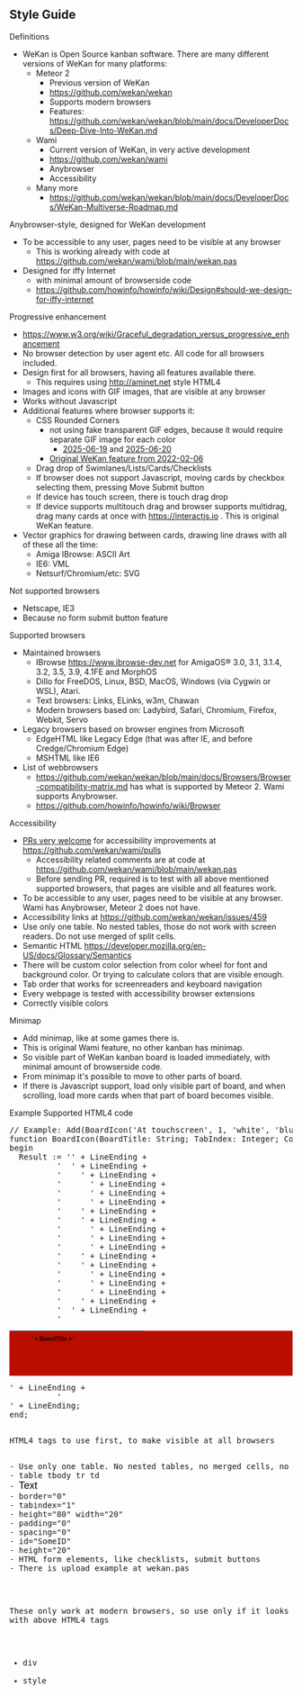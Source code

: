 ## Style Guide

Definitions

- WeKan is Open Source kanban software. There are many different versions of WeKan for many platforms:
  - Meteor 2
    - Previous version of WeKan
    - https://github.com/wekan/wekan
    - Supports modern browsers
    - Features: https://github.com/wekan/wekan/blob/main/docs/DeveloperDocs/Deep-Dive-Into-WeKan.md
  - Wami
    - Current version of WeKan, in very active development
    - https://github.com/wekan/wami
    - Anybrowser
    - Accessibility
  - Many more
    - https://github.com/wekan/wekan/blob/main/docs/DeveloperDocs/WeKan-Multiverse-Roadmap.md

Anybrowser-style, designed for WeKan development

- To be accessible to any user, pages need to be visible at any browser
  - This is working already with code at https://github.com/wekan/wami/blob/main/wekan.pas
- Designed for iffy Internet
  - with minimal amount of browserside code
  - https://github.com/howinfo/howinfo/wiki/Design#should-we-design-for-iffy-internet

Progressive enhancement

  - https://www.w3.org/wiki/Graceful_degradation_versus_progressive_enhancement
  - No browser detection by user agent etc. All code for all browsers included.
  - Design first for all browsers, having all features available there.
    - This requires using http://aminet.net style HTML4
  - Images and icons with GIF images, that are visible at any browser
  - Works without Javascript
  - Additional features where browser supports it:
    - CSS Rounded Corners
      - not using fake transparent GIF edges, because it would require separate GIF image for each color
        - [2025-06-19](https://github.com/wekan/wami/commit/60a6d583#diff-55eb6b0b766ec41c008ef615b2f1d3e24ba16b8c8ba549a84c5e73e2ab54344bR15-R17) and [2025-06-20](https://github.com/wekan/wami/commit/31ba33b37ab4b867fd2e344bf5ad004085745cb4)
      - [Original WeKan feature from 2022-02-06](https://github.com/wekan/wekan/issues/4326)
    - Drag drop of Swimlanes/Lists/Cards/Checklists
    - If browser does not support Javascript, moving cards by checkbox selecting them, pressing Move Submit button
    - If device has touch screen, there is touch drag drop
    - If device supports multitouch drag and browser supports multidrag, drag many cards at once with https://interactjs.io . This is original WeKan feature.
  - Vector graphics for drawing between cards, drawing line draws with all of these all the time:
    - Amiga IBrowse: ASCII Art
    - IE6: VML
    - Netsurf/Chromium/etc: SVG

Not supported browsers

- Netscape, IE3
- Because no form submit button feature

Supported browsers

- Maintained browsers
  - IBrowse https://www.ibrowse-dev.net for AmigaOS® 3.0, 3.1, 3.1.4, 3.2, 3.5, 3.9, 4.1FE and MorphOS
  - Dillo for FreeDOS, Linux, BSD, MacOS, Windows (via Cygwin or WSL), Atari.
  - Text browsers: Links, ELinks, w3m, Chawan
  - Modern browsers based on: Ladybird, Safari, Chromium, Firefox, Webkit, Servo
- Legacy browsers based on browser engines from Microsoft
  - EdgeHTML like Legacy Edge (that was after IE, and before Credge/Chromium Edge)
  - MSHTML like IE6
- List of webbrowsers
  - https://github.com/wekan/wekan/blob/main/docs/Browsers/Browser-compatibility-matrix.md has what is supported by Meteor 2. Wami supports Anybrowser.
  - https://github.com/howinfo/howinfo/wiki/Browser

Accessibility

- [PRs very welcome](MakingPullRequest.md) for accessibility improvements at https://github.com/wekan/wami/pulls
  - Accessibility related comments are at code at https://github.com/wekan/wami/blob/main/wekan.pas
  - Before sending PR, required is to test with all above mentioned supported browsers, that pages are visible and all features work.
- To be accessible to any user, pages need to be visible at any browser. Wami has Anybrowser, Meteor 2 does not have.
- Accessibility links at https://github.com/wekan/wekan/issues/459
- Use only one table. No nested tables, those do not work with screen readers. Do not use merged of split cells.
- Semantic HTML https://developer.mozilla.org/en-US/docs/Glossary/Semantics
- There will be custom color selection from color wheel for font and background color. Or trying to calculate colors that are visible enough.
- Tab order that works for screenreaders and keyboard navigation
- Every webpage is tested with accessibility browser extensions
- Correctly visible colors

Minimap

- Add minimap, like at some games there is.
- This is original Wami feature, no other kanban has minimap.
- So visible part of WeKan kanban board is loaded immediately, with minimal amount of browserside code.
- From minimap it's possible to move to other parts of board.
- If there is Javascript support, load only visible part of board, and when scrolling, load more cards when that part of board becomes visible.

Example Supported HTML4 code

<pre>
// Example: Add(BoardIcon('At touchscreen', 1, 'white', 'blue'));
function BoardIcon(BoardTitle: String; TabIndex: Integer; Color: String; BackgroundColor: String): String;
begin
  Result := '<table bgcolor="' + BackgroundColor + '" tabindex="' + IntToStr(TabIndex) + '" style="border-collapse: collapse;" width="200"' +
            ' height="80" border="0" padding="0" spacing="0" id="drag-' + IntToStr(TabIndex) + '" class="draggable" border-collapse="collapse">' + LineEnding +
          '  <tbody>' + LineEnding +
          '    <tr border="0" padding="0" spacing="0">' + LineEnding +
          '      <td width="20" height="20"></td>' + LineEnding +
          '      <td width="160" height="40" valign="middle" align="top"><font size="1" color="' + Color + '" face="arial"><b>' + BoardTitle + '</b><p></p></font></td>' + LineEnding +
          '      <td width="20" height="20"></td>' + LineEnding +
          '    </tr>' + LineEnding +
          '    <tr border="0" padding="0" spacing="0">' + LineEnding +
          '      <td width="20" height="20"></td>' + LineEnding +
          '      <td width="160" height="20"></td>' + LineEnding +
          '      <td width="20" height="20"></td>' + LineEnding +
          '    </tr>' + LineEnding +
          '    <tr border="0" padding="0" spacing="0">' + LineEnding +
          '      <td width="20" height="20"></td>' + LineEnding +
          '      <td width="160" height="20"></td>' + LineEnding +
          '      <td width="20" height="20"></td>' + LineEnding +
          '    </tr>' + LineEnding +
          '  </tbody>' + LineEnding +
          '</table>' + LineEnding +
          '<br>' + LineEnding;
end;
<pre>

HTML4 tags to use first, to make visible at all browsers

<pre>
- Use only one table. No nested tables, no merged cells, no split cells.
- table tbody tr td
- <font size="4" face="arial" color="#000000" bgcolor="#FFFFFF">Text</font>
- border="0"
- tabindex="1"
- height="80" width="20"
- padding="0"
- spacing="0"
- id="SomeID"
- height="20"
- HTML form elements, like checklists, submit buttons
- There is upload example at wekan.pas
</pre>

These only work at modern browsers, so use only if it looks similar with above HTML4 tags

- div
- style
